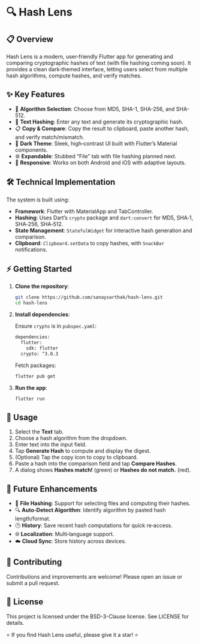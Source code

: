 # 🔍 Hash Lens

## 📋 Overview

Hash Lens is a modern, user‑friendly Flutter app for generating and comparing cryptographic hashes of text (with file hashing coming soon). It provides a clean dark‑themed interface, letting users select from multiple hash algorithms, compute hashes, and verify matches.


## ✨ Key Features

- 🔑 **Algorithm Selection**: Choose from MD5, SHA-1, SHA-256, and SHA-512.
- 📝 **Text Hashing**: Enter any text and generate its cryptographic hash.
- 📋 **Copy & Compare**: Copy the result to clipboard, paste another hash, and verify match/mismatch.
- 🎨 **Dark Theme**: Sleek, high‑contrast UI built with Flutter’s Material components.
- ⚙️ **Expandable**: Stubbed “File” tab with file hashing planned next.
- 🚀 **Responsive**: Works on both Android and iOS with adaptive layouts.


## 🛠️ Technical Implementation

The system is built using:
- **Framework**: Flutter with MaterialApp and TabController.
- **Hashing**: Uses Dart’s ```crypto``` package and ```dart:convert``` for MD5, SHA‑1, SHA‑256, SHA‑512.
- **State Management**: ```StatefulWidget``` for interactive hash generation and comparison.
- **Clipboard**: ```Clipboard.setData``` to copy hashes, with ```SnackBar``` notifications.


## ⚡ Getting Started

1. **Clone the repository**:
   ```sh
   git clone https://github.com/sanaysarthak/hash-lens.git
   cd hash-lens
   ```
   
2. **Install dependencies**:
   
   Ensure ```crypto``` is in ```pubspec.yaml```:
   ```sh
   dependencies:
     flutter:
       sdk: flutter
     crypto: ^3.0.3
   ```
   Fetch packages:
   ```sh
   flutter pub get
   ```
   
3. **Run the app**:
   ```sh
   flutter run
   ```

   
## 📱 Usage

1. Select the **Text** tab.
2. Choose a hash algorithm from the dropdown.
3. Enter text into the input field.
4. Tap **Generate Hash** to compute and display the digest.
5. (Optional) Tap the copy icon to copy to clipboard.
6. Paste a hash into the comparison field and tap **Compare Hashes**.
7. A dialog shows **Hashes match!** (green) or **Hashes do not match.** (red).


## 🚀 Future Enhancements

- 📂 **File Hashing**: Support for selecting files and computing their hashes.
- 🔍 **Auto‑Detect Algorithm**: Identify algorithm by pasted hash length/format.
- 🕑 **History**: Save recent hash computations for quick re‑access.
- 🌐 **Localization**: Multi‑language support.
- ☁️ **Cloud Sync**: Store history across devices.


## 🤝 Contributing

Contributions and improvements are welcome! Please open an issue or submit a pull request.


## 📄 License

This project is licensed under the BSD-3-Clause license. See LICENSE for details.


⭐ If you find Hash Lens useful, please give it a star! ⭐
